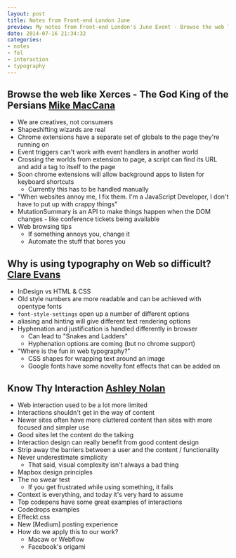 ```yaml
---
layout: post
title: Notes from Front-end London June
preview: My notes from Front-end London's June Event - Browse the web like Xerces - The God King of the Persians from Mike MacCana, Why is using typography on Web so difficult? from Clare Evans, and Know Thy Interaction from Ashley Nolan.
date: 2014-07-16 21:34:32
categories:
- notes
- fel
- interaction
- typography
---
```


## Browse the web like Xerces - The God King of the Persians [Mike MacCana](https://twitter.com/mikemaccana)

- We are creatives, not consumers
- Shapeshifting wizards are real
- Chrome extensions have a separate set of globals to the page they're running on
- Event triggers can't work with event handlers in another world
- Crossing the worlds from extension to page, a script can find its URL and add a tag to itself to the page
- Soon chrome extensions will allow background apps to listen for keyboard shortcuts
	- Currently this has to be handled manually
- "When websites annoy me, I fix them. I'm a JavaScript Developer, I don't have to put up with crappy things"
- MutationSummary is an API to make things happen when the DOM changes - like conference tickets being available
- Web browsing tips
	- If something annoys you, change it
	- Automate the stuff that bores you

## Why is using typography on Web so difficult? [Clare Evans](https://twitter.com/clare_lisbeth)

- InDesign vs HTML & CSS
- Old style numbers are more readable and can be achieved with opentype fonts
- `font-style-settings` open up a number of different options
- aliasing and hinting will give different text rendering options
- Hyphenation and justification is handled differently in browser
	- Can lead to "Snakes and Ladders"
	- Hyphenation options are coming (but no chrome support)
- "Where is the fun in web typography?"
	- CSS shapes for wrapping text around an image
	- Google fonts have some novelty font effects that can be added on

## Know Thy Interaction [Ashley Nolan](https://twitter.com/AshNolan_)

- Web interaction used to be a lot more limited
- Interactions shouldn't get in the way of content
- Newer sites often have more cluttered content than sites with more focused and simpler use
- Good sites let the content do the talking
- Interaction design can really benefit from good content design
- Strip away the barriers between a user and the content / functionality
- Never underestimate simplicity
	- That said, visual complexity isn't always a bad thing
- Mapbox design principles
- The no swear test
	- If you get frustrated while using something, it fails
- Context is everything, and today it's very hard to assume
- Top codepens have some great examples of interactions
- Codedrops examples
- Effeckt.css
- New [Medium] posting experience
- How do we apply this to our work?
	- Macaw or Webflow
	- Facebook's origami
